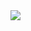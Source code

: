 <img src="https://capsule-render.vercel.app/api?type=slice&color=293040&height=150&section=header&text=MULATTA&fontSize=30&fontcolor=D5B263&rotate=10" />
